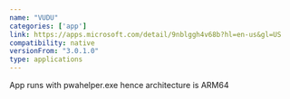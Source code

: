 ```yaml
---
name: "VUDU"
categories: ['app']
link: https://apps.microsoft.com/detail/9nblggh4v68b?hl=en-us&gl=US
compatibility: native
versionFrom: "3.0.1.0"
type: applications
---
```


App runs with pwahelper.exe hence architecture is ARM64